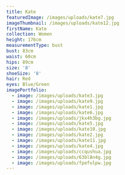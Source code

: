 ```yaml
---
title: Kate
featuredImage: /images/uploads/kate7.jpg
imageThumbnail: /images/uploads/kate12.jpg
firstName: Kate
collection: Women
height: 176cm
measurementType: bust
bust: 83cm
waist: 60cm
hips: 89cm
size: '8'
shoeSize: '8'
hair: Red
eyes: Blue/Green
imagePortfolio:
  - image: /images/uploads/kate3.jpg
  - image: /images/uploads/kate9.jpg
  - image: /images/uploads/kate1.jpg
  - image: /images/uploads/kate6.jpg
  - image: /images/uploads/jkx4h3bg.jpg
  - image: /images/uploads/kate5.jpg
  - image: /images/uploads/kate10.jpg
  - image: /images/uploads/kate2.jpg
  - image: /images/uploads/kate11.jpg
  - image: /images/uploads/kate4.jpg
  - image: /images/uploads/ccqushua.jpg
  - image: /images/uploads/63bl8n4g.jpg
  - image: /images/uploads/fpefulpw.jpg
---
```


